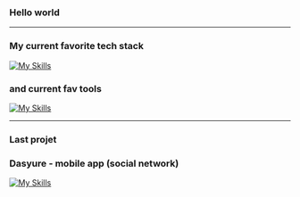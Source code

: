 ### Hello world

---

### My current favorite tech stack
[![My Skills](https://skillicons.dev/icons?i=symfony,tailwind,postgres,flutter,dart,pytorch,godot)](https://skillicons.dev)
### and current fav tools
[![My Skills](https://skillicons.dev/icons?i=phpstorm,obsidian,gitlab,androidstudio)](https://skillicons.dev)

---

### Last projet

### Dasyure - mobile app (social network)

[![My Skills](https://skillicons.dev/icons?i=postgres,flutter,dart)](https://skillicons.dev)
